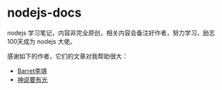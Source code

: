 # nodejs-docs
nodejs 学习笔记，内容非完全原创，相关内容会备注好作者，努力学习，励志100天成为 nodejs 大佬。

感谢如下的作者，它们的文章对我帮助很大：
- [Barret李靖](https://github.com/barretlee)
- [神说要有光](https://www.zhihu.com/people/di-xu-guang-50)
